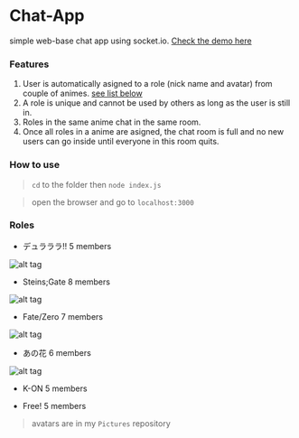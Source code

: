 # Chat-App
simple web-base chat app using socket.io.
[Check the demo here](https://s3cy-chat-app.herokuapp.com/)

### Features
1. User is automatically asigned to a role (nick name and avatar) from couple of animes. [see list below](#roles)
2. A role is unique and cannot be used by others as long as the user is still in.
3. Roles in the same anime chat in the same room.
4. Once all roles in a anime are asigned, the chat room is full and 
no new users can go inside until everyone in this room quits.

### How to use

> `cd` to the folder then `node index.js`

> open the browser and go to `localhost:3000`

### Roles

- デュラララ!! 5 members

![alt tag](https://raw.githubusercontent.com/s3cy/Pictures/master/Dollars-Avatar/demo.png)

- Steins;Gate 8 members

![alt tag](https://raw.githubusercontent.com/s3cy/Pictures/master/Steins-Gate-Avatar/demo.png)

- Fate/Zero 7 members

![alt tag](https://raw.githubusercontent.com/s3cy/Pictures/master/Fate-Zero-Avatar/demo.png)

- あの花 6 members

![alt tag](https://raw.githubusercontent.com/s3cy/Pictures/master/Anohana-Avatar/demo.png)

- K-ON 5 members

- Free! 5 members

> avatars are in my `Pictures` repository
